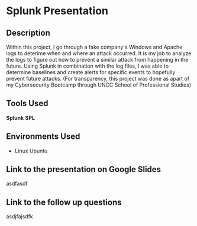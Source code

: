 # Splunk Presentation

## Description
Within this project, I go through a fake company's Windows and Apache logs to deterime when and where an attack occurred. It is my job to analyze the logs to figure out how to prevent a similar attack from happening in the future. Using Splunk in combination with the log files, I was able to determine baselines and create alerts for specific events to hopefully prevent future attacks.  (For transparency, this project was done as apart of my Cybersecurity Bootcamp through UNCC School of Professional Studies)

## Tools Used
**Splunk**
**SPL**

## Environments Used
* Linux Ubuntu

## Link to the presentation on Google Slides
asdfasdf

## Link to the follow up questions
asdjfajsdfk
